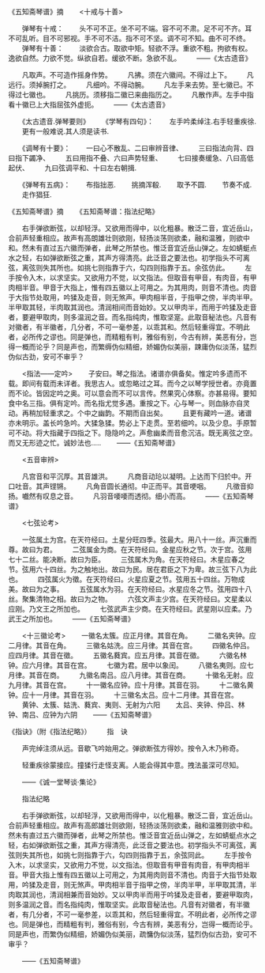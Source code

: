 《五知斋琴谱》摘 
　　<十戒与十善>

　　弹琴有十戒：
　　头不可不正。坐不可不端。容不可不肃。足不可不齐。耳不可乱听。目不可邪视。手不可不洁。指不可不坚。调不可不知。曲不可不终。
　　弹琴有十善：
　　淡欲合古。取欲中矩。轻欲不浮。重欲不粗。拘欲有权。逸欲自然。力欲不觉。纵欲自若。缓欲不断。急欲不乱。
　　——《太古遗音》

　　凡取声。不可造作摇身作势。
　　凡拂。须在六徽间。不得过上下。
　　凡远行。须掉腕打之。
　　凡细吟。不得动腕。
　　凡左手来去势。至七徽已。不得过七徽也。
　　凡挑历。须移指二徽已来曲指历之。
　　凡散作声。左手中指看十徽已上大指屈弦外虚扼。
　　——《太古遗音》

　　《太古遗音.弹琴要则》
　　《学琴有四句》：
　　左手吟柔绰注.右手轻重疾徐.
　　更有一般难说.其人须是读书.

　　《调琴有十要》：
　　一曰心不散乱、二曰审辨音律、
　　三曰指法向背、四曰指下蠲净、
　　五曰用指不叠、六曰声势轻重、
　　七曰接奏缓急、八曰高低起伏、
　　九曰弦调平和、十曰左右朝揖.

　　《弹琴有五病》：
　　布指拙恶.
　　挑摘浑殽.
　　取予不圆.
　　节奏不成.
　　走作猖狂.  

《五知斋琴谱》摘 
　　《五知斋琴谱：指法纪略》

　　右手弹欲断弦，以却轻浮。又欲用而得中，以化粗暴。散泛二音，宜近岳山，合前声轻重相应。故声有高朗雄壮则欲刚，轻扬淡荡则欲柔，融和温雅，则欲中和。然未有直过五六徽而弹者，此琴之所禁也。惟泛音宜近岳山弹之。左如蜻蜓点水之轻，右如弹欲断弦之重，其声方得清亮。此泛音之要法也。初学指头不可离弦，离弦则失其所也。如挑七则指靠于六，勾四则指靠于五。余弦仿此。
　　左手按令入木，以求坚实。又欲用力不觉，以文指法。但取音有甲音，有肉音，有甲肉相半音。甲音于大指上，惟有四五徽以上可用之。为其用肉，则音不清也。肉音于大指节处取用，吟猱及走音，则无煞声。甲肉相半音，于指甲之傍，半肉半甲。半甲取其轻，半肉取其润也。清润相间而音始妙。又以甲肉半，而用于吟猱及走音者，要避甲取肉，则多温润之音。而名指纯肉，惟取坚寔。此取音秘法也。凡音有对徽者，有半徽者，几分者，不可一毫参差，以乖其和。然后轻重得宜。不明此者，必所传之谬也。同是弹也，而精粗有判，雅俗有别，今古有辨，美恶有分，岂得一概而论乎？同是声也，而繁缛伪似精细，娇媚伪似美丽，踈庸伪似淡荡，猛烈伪似古劲，安可不审乎？

　　<指法——定吟>
　　子安曰。琴之指法。诸谱亦俱备矣。惟定吟多遗而不载。即间有载而未详者。我思古人。或忽略过之耳。而今之以琴学授世者。亦竟置而不论。皆因定吟之奥。可以意会而不可以言传。然果究心体察。亦甚易得。要知食中名三指。俱有定吟。而名指尤觉多遇。重按之下。心与琴一。则血脉亦自灵动。再稍加轻重求之。个中之幽韵。不期而自出矣。
　　且更有藏吟一道。诸谱亦未明示。盖长吟急吟。大猱急猱。势必上下走贯。至若细吟。以及少息。手原暂可不动。将大指藏于四指之下。隐隐吟之。声愈幽柔而音愈沉洁。既无离弦之空。而又无形迹之忙。诚妙法也.....
　　——《五知斋琴谱》

　　<五音审辨>

　　凡宫音和平沉厚。其音雄洪。
　　凡商音动玱以凝明。上达而下归於中。开口吐音。其声铿锵。
　　凡角音圆长通彻。中正而平。其音哽咽。
　　凡徵音抑扬。嚱然有叹息之音。
　　凡羽音喓喓而透彻。细小而高。
　　——《五知斋琴谱》

　　<七弦论考>

　　一弦属土为宫。在天符经曰。土星分旺四季。弦最大。用八十一丝。声沉重而尊。故曰为君。
　　二弦属金为商。在天符经曰。金星应秋之节。次于宫。弦用七十二丝。能决断。故曰为臣。
　　三弦属木为角。在天符经曰。木星应春之节。弦用六十四丝。为之触地出。故曰为民。居在君臣之下为卑。故三弦下八为此也。
　　四弦属火为徵。在天符经曰。火星应夏之节。弦用五十四丝。万物成美。故曰为之事。
　　五弦属水为羽。在天符经曰。水星应冬之节。弦用四十八丝。聚集清物之相。故曰为之物。
　　六弦文声主少宫。在天符经曰。文星柔以应刚。乃文王之所加也。
　　七弦武声主少商。在天符经曰。武星刚以应柔。乃武王之所加也。
　　——《五知斋琴谱》

　　<十三徽论考>
　　一徽名太簇。应正月律。其音在角。
　　二徽名夹钟。应二月律。其音在角。
　　三徽名姑洗。应三月律。其音在宫。
　　四徽名仲吕。应四月律。其音在徵。
　　五徽名蕤宾。应五月律。其音在徵。
　　六徽名林钟。应六月律。其音在宫。
　　七徽为君。居中以象闰。
　　八徽名夷则。应七月律。其音在商。
　　九徽名南吕。应八月律。其音在商。
　　十徽名无射。应九月律。其音在宫。
　　十一徽名应钟。应十月律。其音在羽。
　　十二徽名黄钟。应十一月律。其音在羽。
　　十三徽名太吕。应十二月律。其音在宫。
　　黄钟、太簇、姑洗、蕤宾、夷则、无射为六阳
　　太吕、夹钟、仲吕、林钟、南吕、应钟为六阴
　　——《五知斋琴谱》  

《指诀》（附《指法纪略》） 
　　指　诀

　　声完绰注须从远。音歇飞吟始用之。弹欲断弦方得妙。按令入木乃称奇。

　　轻重疾徐蒙接应。撞猱行走怪支离。人能会得其中意。拽法虽深可尽知。

　　——《诚一堂琴谈·集论》

　　指法纪略

　　右手弹欲断弦，以却轻浮，又欲用而得中，以化粗暴。散泛二音，宜近岳山。合前声轻重相应。故声有高郎雄壮则欲刚，轻扬淡荡则欲柔，融和温雅则欲中和。然未有直过五六徽而弹者，此琴之所禁也。惟泛音宜近岳山弹之，左如蜻蜓点水之轻，右如弹欲断弦之重，其声方得清亮，此泛音之要法也。初学指头不可离弦，离弦则失其所也，如挑七则指靠于六，勾四则指靠于五，余弦同此。
　　左手按令入木，以求坚实，又欲用力不觉，以文指法。但取音有甲音有肉音，有甲肉相半音。甲音大指上惟有四五徽以上可用之，为其用肉则音不清也。肉音于大指节处取用，吟猱及走音，则无煞声。甲肉相半音于指甲之傍，半肉半甲，半甲取其清，半肉取其润也，清润相兼而音始妙。又以甲肉半而用于吟猱及走音者，要避甲取肉，则多温润之音。而名指纯肉，惟取坚实。此取音秘法也。凡音有对徽者，有半徽者，有几分者，不可一毫参差，以乖其和，然后轻重得宜。不明此者，必所传之谬也。同是弹也，而精粗有判，雅俗有别，今古有辨，美恶有分，岂得一概而论乎。同是声也，而繁伪似精细，娇媚伪似美丽，疏慵伪似淡荡，猛烈伪似古劲，安可不审乎？

　　——《五知斋琴谱》  
